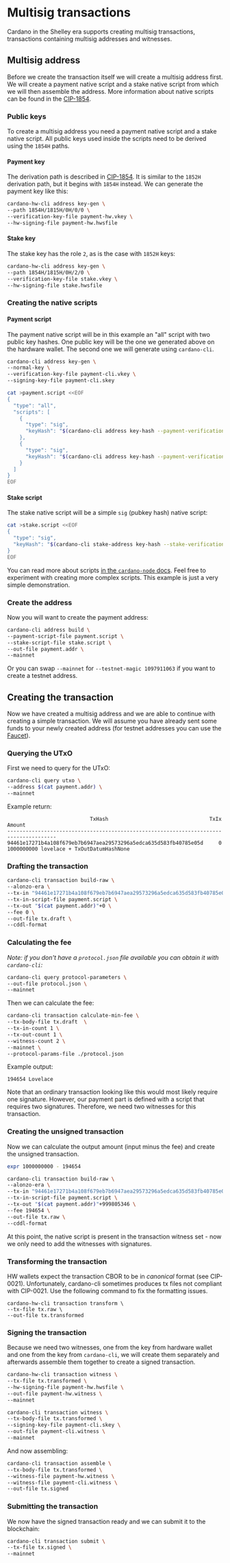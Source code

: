 # Multisig transactions
Cardano in the Shelley era supports creating multisig transactions, transactions containing multisig addresses and witnesses.

## Multisig address
Before we create the transaction itself we will create a multisig address first. We will create a payment native script and a stake native script from which we will then assemble the address. More information about native scripts can be found in the [CIP-1854](https://github.com/cardano-foundation/CIPs/blob/master/CIP-1854/CIP-1854.md).

### Public keys
To create a multisig address you need a payment native script and a stake native script. All public keys used inside the scripts need to be derived using the `1854H` paths.

#### Payment key
The derivation path is described in [CIP-1854](https://github.com/cardano-foundation/CIPs/blob/master/CIP-1854/CIP-1854.md). It is similar to the `1852H` derivation path, but it begins with `1854H` instead. We can generate the payment key like this:
```sh
cardano-hw-cli address key-gen \
--path 1854H/1815H/0H/0/0 \
--verification-key-file payment-hw.vkey \
--hw-signing-file payment-hw.hwsfile
```

#### Stake key
The stake key has the role `2`, as is the case with `1852H` keys:
```sh
cardano-hw-cli address key-gen \
--path 1854H/1815H/0H/2/0 \
--verification-key-file stake.vkey \
--hw-signing-file stake.hwsfile
```

### Creating the native scripts

#### Payment script
The payment native script will be in this example an "all" script with two public key hashes. One public key will be the one we generated above on the hardware wallet. The second one we will generate using `cardano-cli`.
```sh
cardano-cli address key-gen \
--normal-key \
--verification-key-file payment-cli.vkey \
--signing-key-file payment-cli.skey

cat >payment.script <<EOF
{
  "type": "all",
  "scripts": [
    {
      "type": "sig",
      "keyHash": "$(cardano-cli address key-hash --payment-verification-key-file payment-hw.vkey)"
    },
    {
      "type": "sig",
      "keyHash": "$(cardano-cli address key-hash --payment-verification-key-file payment-cli.vkey)"
    }
  ]
}
EOF
```

#### Stake script
The stake native script will be a simple `sig` (pubkey hash) native script:
```sh
cat >stake.script <<EOF
{
  "type": "sig",
  "keyHash": "$(cardano-cli stake-address key-hash --stake-verification-key-file stake.vkey)"
}
EOF
```

You can read more about scripts [in the `cardano-node` docs](https://github.com/input-output-hk/cardano-node/blob/master/doc/reference/simple-scripts.md). Feel free to experiment with creating more complex scripts. This example is just a very simple demonstration.

### Create the address
Now you will want to create the payment address:
```sh
cardano-cli address build \
--payment-script-file payment.script \
--stake-script-file stake.script \
--out-file payment.addr \
--mainnet
```
Or you can swap `--mainnet` for `--testnet-magic 1097911063` if you want to create a testnet address.

## Creating the transaction
Now we have created a multisig address and we are able to continue with creating a simple transaction. We will assume you have already sent some funds to your newly created address (for testnet addresses you can use the [Faucet](https://testnets.cardano.org/en/testnets/cardano/tools/faucet/)).

### Querying the UTxO
First we need to query for the UTxO:
```sh
cardano-cli query utxo \
--address $(cat payment.addr) \
--mainnet
```

Example return:
```
                           TxHash                                 TxIx        Amount
--------------------------------------------------------------------------------------
94461e17271b4a108f679eb7b6947aea29573296a5edca635d583fb40785e05d     0        1000000000 lovelace + TxOutDatumHashNone
```

### Drafting the transaction
```sh
cardano-cli transaction build-raw \
--alonzo-era \
--tx-in "94461e17271b4a108f679eb7b6947aea29573296a5edca635d583fb40785e05d#0" \
--tx-in-script-file payment.script \
--tx-out "$(cat payment.addr)"+0 \
--fee 0 \
--out-file tx.draft \
--cddl-format
```

### Calculating the fee
*Note: if you don't have a `protocol.json` file available you can obtain it with `cardano-cli`:*
```sh
cardano-cli query protocol-parameters \
--out-file protocol.json \
--mainnet
```

Then we can calculate the fee:
```sh
cardano-cli transaction calculate-min-fee \
--tx-body-file tx.draft  \
--tx-in-count 1 \
--tx-out-count 1 \
--witness-count 2 \
--mainnet \
--protocol-params-file ./protocol.json
```
Example output:
```
194654 Lovelace
```
Note that an ordinary transaction looking like this would most likely require one signature. However, our payment part is defined with a script that requires two signatures. Therefore, we need two witnesses for this transaction.

### Creating the unsigned transaction
Now we can calculate the output amount (input minus the fee) and create the unsigned transaction.
```sh
expr 1000000000 - 194654
```
```sh
cardano-cli transaction build-raw \
--alonzo-era \
--tx-in "94461e17271b4a108f679eb7b6947aea29573296a5edca635d583fb40785e05d#0" \
--tx-in-script-file payment.script \
--tx-out "$(cat payment.addr)"+999805346 \
--fee 194654 \
--out-file tx.raw \
--cddl-format
```
At this point, the native script is present in the transaction witness set - now we only need to add the witnesses with signatures.

### Transforming the transaction
HW wallets expect the transaction CBOR to be in *canonical* format (see CIP-0021). Unfortunately, cardano-cli sometimes produces tx files not compliant with CIP-0021. Use the following command to fix the formatting issues.
```
cardano-hw-cli transaction transform \
--tx-file tx.raw \
--out-file tx.transformed
```

### Signing the transaction
Because we need two witnesses, one from the key from hardware wallet and one from the key from `cardano-cli`, we will create them separately and afterwards assemble them together to create a signed transaction.
```sh
cardano-hw-cli transaction witness \
--tx-file tx.transformed \
--hw-signing-file payment-hw.hwsfile \
--out-file payment-hw.witness \
--mainnet

cardano-cli transaction witness \
--tx-body-file tx.transformed \
--signing-key-file payment-cli.skey \
--out-file payment-cli.witness \
--mainnet
```
And now assembling:
```sh
cardano-cli transaction assemble \
--tx-body-file tx.transformed \
--witness-file payment-hw.witness \
--witness-file payment-cli.witness \
--out-file tx.signed
```

### Submitting the transaction
We now have the signed transaction ready and we can submit it to the blockchain:
```sh
cardano-cli transaction submit \
--tx-file tx.signed \
--mainnet
```
